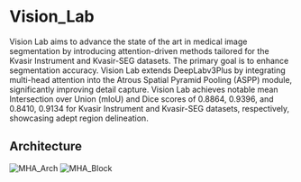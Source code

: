 # Vision_Lab

Vision Lab aims to advance the state of the art in medical image segmentation by introducing attention-driven methods tailored for the Kvasir Instrument and Kvasir-SEG datasets. The primary goal is to enhance segmentation accuracy. Vision Lab extends DeepLabv3Plus by integrating multi-head attention into the Atrous Spatial Pyramid Pooling (ASPP) module, significantly improving detail capture. Vision Lab achieves notable mean Intersection over Union (mIoU) and Dice scores of 0.8864, 0.9396, and 0.8410, 0.9134 for Kvasir Instrument and Kvasir-SEG datasets, respectively, showcasing adept region delineation. 

## Architecture
![MHA_Arch](https://github.com/Bhavjot-Singh03/Vision_Lab/assets/131793243/5feb4af2-bf3a-4f0d-bd4c-f51ea01ad3ca)
![MHA_Block](https://github.com/Bhavjot-Singh03/Vision_Lab/assets/131793243/489e1795-9913-42df-bd5a-951ada0339eb)

